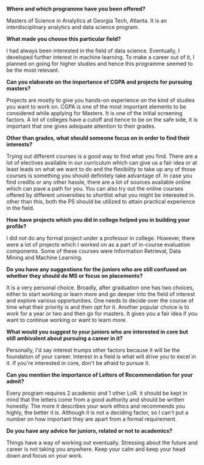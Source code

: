 <p><!-- wp:paragraph --></p>
<p><strong>Where and which programme have you been offered?</strong></p>
<p><!-- /wp:paragraph --></p>
<p><!-- wp:paragraph --></p>
<p>Masters of Science in Analytics at Georgia Tech, Atlanta. It is an interdisciplinary analytics and data science program.</p>
<p><!-- /wp:paragraph --></p>
<p><!-- wp:paragraph --></p>
<p><strong>What made you choose this particular field?</strong></p>
<p><!-- /wp:paragraph --></p>
<p><!-- wp:paragraph --></p>
<p>I had always been interested in the field of data science. Eventually, I developed further interest in machine learning. To make a career out of it, I planned on going for higher studies and hence this programme seemed to be the most relevant. </p>
<p><!-- /wp:paragraph --></p>
<p><!-- wp:paragraph --></p>
<p><strong>Can you elaborate on the importance of CGPA and projects for pursuing masters?</strong></p>
<p><!-- /wp:paragraph --></p>
<p><!-- wp:paragraph --></p>
<p>Projects are mostly to give you hands-on experience on the kind of studies you want to work on. CGPA is one of the most important elements to be considered while applying for Masters. It is one of the initial screening factors. A lot of colleges have a cutoff and hence to be on the safe side, it is important that one gives adequate attention to their grades.</p>
<p><!-- /wp:paragraph --></p>
<p><!-- wp:paragraph --></p>
<p><strong>Other than grades, what should someone focus on in order to find their interests?</strong></p>
<p><!-- /wp:paragraph --></p>
<p><!-- wp:paragraph --></p>
<p>Trying out different courses is a good way to find what you find. There are a lot of electives available in our curriculum which can give us a fair idea or at least leads on what we want to do and the flexibility to take up any of those courses is something you should definitely take advantage of. In case you find credits or any other hassle, there are a lot of sources available online which can pave a path for you. You can also try out the online courses offered by different universities to shortlist what you might be interested in. other than this, both the PS should be utilized to attain practical experience in the field.</p>
<p><!-- /wp:paragraph --></p>
<p><!-- wp:paragraph --></p>
<p><strong>How have projects which you did in college helped you in building your profile?</strong></p>
<p><!-- /wp:paragraph --></p>
<p><!-- wp:paragraph --></p>
<p>I did not do any formal project under a professor in college. However, there were a lot of projects which I worked on as a part of in-course evaluation components. Some of these courses were Information Retrieval, Data Mining and Machine Learning.</p>
<p><!-- /wp:paragraph --></p>
<p><!-- wp:paragraph --></p>
<p><strong>Do you have any suggestions for the juniors who are still confused on whether they should do MS or focus on placements?</strong></p>
<p><!-- /wp:paragraph --></p>
<p><!-- wp:paragraph --></p>
<p>It is a very personal choice. Broadly, after graduation one has two choices, either to start working or learn more and go deeper into the field of interest and explore various opportunities. One needs to decide over the course of time what their priority is and then opt for it. Another popular choice is to work for a year or two and then go for masters. It gives you a fair idea if you want to continue working or want to learn more.</p>
<p><!-- /wp:paragraph --></p>
<p><!-- wp:paragraph --></p>
<p><strong>What would you suggest to your juniors who are interested in core but still ambivalent about pursuing a career in it?</strong></p>
<p><!-- /wp:paragraph --></p>
<p><!-- wp:paragraph --></p>
<p>Personally, I'd say interest trumps other factors because it will be the foundation of your career. Interest in a field is what will drive you to excel in it. If you're interested in core, don't be afraid to pursue it.</p>
<p><!-- /wp:paragraph --></p>
<p><!-- wp:paragraph --></p>
<p><strong>Can you mention the importance of Letters of Recommendation for your admit?</strong></p>
<p><!-- /wp:paragraph --></p>
<p><!-- wp:paragraph --></p>
<p>Every program requires 2 academic and 1 other LoR. it should be kept in mind that the letters come from a good authority and should be written honestly. The more it describes your work ethics and recommends you highly, the better it is. Although it is not a deciding factor, so I can't put a number on how important they are apart from a formal requirement.</p>
<p><!-- /wp:paragraph --></p>
<p><!-- wp:paragraph --></p>
<p><strong>Do you have any advice for juniors, related or not to academics?</strong></p>
<p><!-- /wp:paragraph --></p>
<p><!-- wp:paragraph --></p>
<p>Things have a way of working out eventually. Stressing about the future and career is not taking you anywhere. Keep your calm and keep your head down and focus on your work.</p>
<p><!-- /wp:paragraph --></p>
